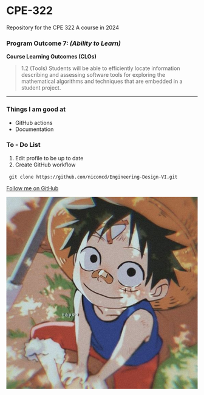 # CPE-322
Repository for the CPE 322 A course in 2024

### Program Outcome 7: *(Ability to Learn)*
**Course Learning Outcomes (CLOs)**
> 1.2 (Tools) Students will be able to efficiently locate information describing and assessing software tools for exploring the mathematical algorithms and techniques that are embedded in a student project.

---

### Things I am good at
- GitHub actions
- Documentation

### To - Do List
1. Edit profile to be up to date
2. Create GitHub workflow

` git clone https://github.com/nicomcd/Engineering-Design-VI.git`

[Follow me on GitHub](https://github.com/nicomcd)


![One Piece](Images/Luffy.jpg)
